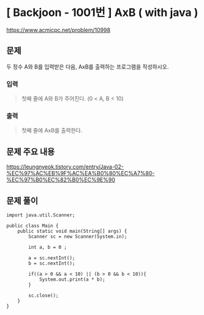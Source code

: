 # \[ Backjoon - 1001번 \] AxB ( with java )
https://www.acmicpc.net/problem/10998
## 문제
두 정수 A와 B를 입력받은 다음, AxB를 출력하는 프로그램을 작성하시오.

### 입력 
>
>첫째 줄에 A와 B가 주어진다. (0 < A, B < 10)  
>
### 출력 
> 
> 첫째 줄에 AxB를 출력한다.
> 
## 문제 주요 내용
https://leungnyeok.tistory.com/entry/Java-02-%EC%97%AC%EB%9F%AC%EA%B0%80%EC%A7%80-%EC%97%B0%EC%82%B0%EC%9E%90
## 문제 풀이

```
import java.util.Scanner;  
  
public class Main {  
    public static void main(String[] args) {  
        Scanner sc = new Scanner(System.in);  
  
        int a, b = 0 ;  
  
        a = sc.nextInt();  
        b = sc.nextInt();  
  
        if((a > 0 && a < 10) || (b > 0 && b < 10)){  
            System.out.print(a * b);  
        }  
  
        sc.close();  
    }  
}
```